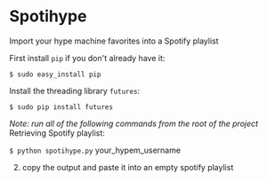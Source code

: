 # Spotihype
Import your hype machine favorites into a Spotify playlist


First install `pip` if you don't already have it:

  `$ sudo easy_install pip`

Install the threading library `futures`:

  `$ sudo pip install futures`


_Note: run all of the following commands from the root of the project_
Retrieving Spotify playlist:
  
  `$ python spotihype.py` your_hypem_username

2) copy the output and paste it into an empty spotify playlist



